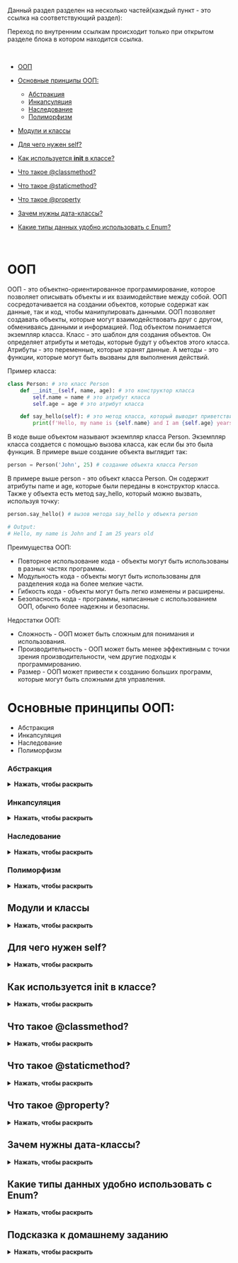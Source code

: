 Данный раздел разделен на несколько частей(каждый пункт - это ссылка на соответствующий раздел):

Переход по внутренним ссылкам происходит только при открытом разделе блока в котором находится ссылка.

<br>

* [ООП](#ООП)
* [Основные принципы ООП:](#Основные-принципы-ООП)
  * [Абстракция](#Абстракция)
  * [Инкапсуляция](#Инкапсуляция)
  * [Наследование](#Наследование)
  * [Полиморфизм](#Полиморфизм)
* [Модули и классы](#Модули-и-классы)


* [Для чего нужен self?](#Для-чего-нужен-self)
* [Как используется __init__ в классе?](#Как-используется-__init__-в-классе)
* [Что такое @classmethod?](#Что-такое-classmethod)
* [Что такое @staticmethod?](#Что-такое-staticmethod)
* [Что такое @property](#Что-такое-property)
* [Зачем нужны дата-классы?](#Зачем-нужны-дата-классы)
* [Какие типы данных удобно использовать с Enum?](#Какие-типы-данных-удобно-использовать-с-Enum)

<br>

# ООП
ООП - это объектно-ориентированное программирование, которое позволяет описывать объекты и их взаимодействие между собой. 
ООП сосредотачивается на создании объектов, которые содержат как данные, так и код, чтобы манипулировать данными. ООП позволяет создавать объекты, которые могут взаимодействовать друг с другом, обмениваясь данными и информацией.
Под объектом понимается экземпляр класса. Класс - это шаблон для создания объектов. Он определяет атрибуты и методы, которые будут у объектов этого класса. Атрибуты - это переменные, которые хранят данные. А методы - это функции, которые могут быть вызваны для выполнения действий.

Пример класса:

```python
class Person: # это класс Person
    def __init__(self, name, age): # это конструктор класса
        self.name = name # это атрибут класса
        self.age = age # это атрибут класса

    def say_hello(self): # это метод класса, который выводит приветствие и насчитывает возраст. Наследует атрибуты класса(self.name, self.age)
        print(f'Hello, my name is {self.name} and I am {self.age} years old') 
```
В коде выше объектом называют экземпляр класса Person. Экземпляр класса создается с помощью вызова класса, как если бы это была функция. В примере выше создание объекта выглядит так:

```python
person = Person('John', 25) # создание объекта класса Person
```

В примере выше person - это объект класса Person. Он содержит атрибуты name и age, которые были переданы в конструктор класса. Также у объекта есть метод say_hello, который можно вызвать, используя точку:

```python
person.say_hello() # вызов метода say_hello у объекта person

# Output:
# Hello, my name is John and I am 25 years old
```

Преимущества ООП:
* Повторное использование кода - объекты могут быть использованы в разных частях программы.
* Модульность кода - объекты могут быть использованы для разделения кода на более мелкие части.
* Гибкость кода - объекты могут быть легко изменены и расширены.
* Безопасность кода - программы, написанные с использованием ООП, обычно более надежны и безопасны.


Недостатки ООП:
* Сложность - ООП может быть сложным для понимания и использования.
* Производительность - ООП может быть менее эффективным с точки зрения производительности, чем другие подходы к программированию.
* Размер - ООП может привести к созданию больших программ, которые могут быть сложными для управления.


# Основные принципы ООП:
* Абстракция
* Инкапсуляция
* Наследование
* Полиморфизм


### Абстракция
<details><summary><b>Нажать, чтобы раскрыть</b></summary>

Абстракция - это процесс создания модели объекта. Который содержит только те аспекты объекта, которые важны для решения конкретной задачи. Она позволяет скрыть сложность объекта от пользователя. В Python абстракция реализуется с помощью классов. Класс - это шаблон для создания объектов. Он определяет атрибуты и методы, которые будут у объектов этого класса.

Пример абстракции:

```python
class Person: 
    def __init__(self, name, age): 
        self.name = name 
        self.age = age 

    def say_hello(self): 
        print(f'Hello, my name is {self.name} and I am {self.age} years old') 

person = Person('John', 25) # создание объекта класса Person
person.say_hello() # вызов метода say_hello у объекта

# Output:
# Hello, my name is John and I am 25 years old
```

В примере выше класс Person - это абстракция объекта человека. Он содержит атрибуты name и age, которые характеризуют человека. И метод say_hello, который позволяет человеку поздороваться. Таким образом, класс Person абстрагирует объект человека, скрывая его сложность от пользователя.

</details>

### Инкапсуляция
<details><summary><b>Нажать, чтобы раскрыть</b></summary>

Инкапсуляция - это прием программирования, который позволяет разбить сложную систему на более простые части. Она позволяет скрыть сложность системы от пользователя.

Пример инкапсуляции:
    
```python
class Person: 
    def __init__(self, name, age): 
        self._name = name 
        self._age = age 

    def get_name(self): 
        return self._name 

    def set_name(self, name): 
        self._name = name 

    def get_age(self): 
        return self._age 

    def set_age(self, age): 
        self._age = age 

person = Person('John', 25) # создание объекта класса Person
print(person.get_name()) # вызов метода get_name у объекта person
print(person.get_age()) # вызов метода get_age у объекта person

# Output:
# John
# 25
```

В примере выше атрибуты name и age инкапсулированы в классе Person. Они доступны только через методы get_name, set_name, get_age и set_age. Таким образом, инкапсуляция позволяет скрыть сложность атрибутов от пользователя и предоставить удобный интерфейс для работы с ними.
set_name и set_age - это методы для установки значений атрибутов name и age. get_name и get_age - это методы для получения значений атрибутов name и age. Таким образом, инкапсуляция позволяет создавать более безопасный и удобный интерфейс для работы с атрибутами объекта.

</details>

### Наследование
<details><summary><b>Нажать, чтобы раскрыть</b></summary>

Наследование - это процесс создания нового класса на основе существующего класса. Новый класс называется подклассом, а существующий класс называется супер классом. Подкласс наследует атрибуты и методы супер класса и может добавлять к ним новые атрибуты и методы.

Пример наследования:

```python
class Student(Person): 
    def __init__(self, name, age, grade): 
        super().__init__(name, age) 
        self.grade = grade 

    def get_grade(self): 
        return self.grade 

student = Student('John', 25, 'A') # создание объекта класса Student
print(student.get_name()) # вызов метода get_name у объекта student
print(student.get_age()) # вызов метода get_age у объекта student
print(student.get_grade()) # вызов метода get_grade у объекта student

# Output:
# John
# 25
# A
```

В примере выше класс Student наследует атрибуты и методы класса Person. Он добавляет к ним новый атрибут grade и метод get_grade. Таким образом, наследование позволяет создавать новые классы на основе существующих классов и повторно использовать код.

</details>

### Полиморфизм
<details><summary><b>Нажать, чтобы раскрыть</b></summary>

Полиморфизм - это возможность объектов с одинаковым интерфейсом иметь различную реализацию. Это позволяет использовать объекты разных классов в одном и том же контексте.

Пример полиморфизма:

```python
class Dog: 
    def speak(self): 
        return 'Woof!'

class Cat:
    def speak(self): 
        return 'Meow!'

def get_pet_sound(pet):
    return pet.speak()

dog = Dog()
cat = Cat()

print(get_pet_sound(dog)) # вызов функции get_pet_sound с объектом dog
print(get_pet_sound(cat)) # вызов функции get_pet_sound с объектом cat

# Output:
# Woof!
# Meow!
```

В примере выше классы Dog и Cat имеют метод speak с одинаковым интерфейсом. Однако у них различная реализация этого метода. Таким образом, полиморфизм позволяет использовать объекты разных классов в одном и том же контексте.
Аргумент pet функции get_pet_sound может быть объектом любого класса, который имеет метод speak. Таким образом, полиморфизм позволяет создавать более гибкий и универсальный код.

</details>

## Модули и классы
<details><summary><b>Нажать, чтобы раскрыть</b></summary>

Модули и классы являются основными строительными блоками в Python. Модули - это файлы, содержащие определения функций, классов и переменных, которые можно использовать в разных частях программы. Классы - это шаблоны для создания объектов. Они определяют атрибуты и методы, которые будут у объектов этого класса.


Пример модуля:

```python
# file: automation.py

import time

def wait(seconds):
    time.sleep(seconds)

class Browser:
    def __init__(self, url):
        self.url = url

    def open(self):
        print(f'Opening {self.url} in the browser')

    def close(self):
        print('Closing the browser')
```

В примере выше, файл automation.py содержит определение функции wait и класса Browser. Эти определения могут быть использованы в других файлах с помощью импорта:

```python
# file: main.py

import automation

automation.wait(5) # вызов функции wait из модуля automation

browser = automation.Browser('https://www.github.com') # создание объекта класса Browser из модуля automation
browser.open() # вызов метода open у объекта browser
automation.wait(5) # ожидание 5 секунд
browser.close() # вызов метода close у объекта browser

# Output:
# Opening https://www.github.com in the browser
# Closing the browser
```

В примере выше, файл main.py импортирует модуль automation и использует его определения. Таким образом, модули позволяют организовать код в более мелкие части и повторно использовать его в разных частях программы.

</details>

## Для чего нужен self?
<details><summary><b>Нажать, чтобы раскрыть</b></summary>

`self` - это ссылка на текущий объект. Она используется для доступа к атрибутам и методам объекта внутри его методов. В Python self - это обязательный параметр для всех методов объекта, который передается автоматически при вызове метода.

Пример использования self:

```python
class Person: 
    def __init__(self, name, age): 
        self.name = name 
        self.age = age 

    def say_hello(self): 
        print(f'Hello, my name is {self.name} and I am {self.age} years old') 

person = Person('John', 25) # создание объекта класса Person
person.say_hello() # вызов метода say_hello у объекта

# Output:
# Hello, my name is John and I am 25 years old
```

В примере выше self используется для доступа к атрибутам name и age объекта внутри метода say_hello. Таким образом, self позволяет объекту взаимодействовать с самим собой.

</details>

## Как используется __init__ в классе?
<details><summary><b>Нажать, чтобы раскрыть</b></summary>

`__init__()` - это конструктор класса. Он вызывается при создании объекта класса и используется для инициализации его атрибутов.
Инициализация атрибутов происходит с помощью параметров, переданных в конструктор при создании объекта.

Инициализация это процесс задания начальных значений атрибутам объекта. 

Пример использования __init__() в классе:

```python
class Person: 
    def __init__(self, name, age): 
        self.name = name 
        self.age = age 

person = Person('John', 25) # создание объекта класса Person
print(person.name) # доступ к атрибуту name объекта
print(person.age) # доступ к атрибуту age объекта

# Output:
# John
# 25
```

В примере выше конструктор класса Person принимает два параметра: name и age. Он использует их для инициализации атрибутов name и age объекта. Таким образом, __init__() позволяет задать начальные значения атрибутам объекта при его создании.

</details>

## Что такое @classmethod?
<details><summary><b>Нажать, чтобы раскрыть</b></summary>

`@classmethod` - это декоратор, который используется для определения метода класса. Метод класса принимает первым параметром ссылку на класс, а не на объект. Он может быть вызван как от объекта, так и от класса.

Пример использования @classmethod:

```python
class Person: 
    count = 0 # атрибут класса

    def __init__(self, name, age): 
        self.name = name 
        self.age = age 
        Person.count += 1 # увеличение счетчика при создании объекта

    @classmethod
    def get_count(cls): # метод класса
        return cls.count

person1 = Person
person2 = Person
print(person1.get_count()) # вызов метода get_count от класса
print(person2.get_count()) # вызов метода get_count от класса

# Output:
# 2 # значение атрибута count = 2 потому что создано 2 объекта
# 2
```

В примере выше метод get_count класса Person помечен декоратором @classmethod. Он принимает первым параметром ссылку на класс (cls) и возвращает значение атрибута count. Таким образом, метод класса позволяет получить доступ к атрибутам класса и использовать их внутри метода.

Еще пример использования @classmethod:

```python
class Math:
    @classmethod
    def add(cls, a, b):
        return a + b

print(Math.add(2, 3)) # вызов метода add от класса
math = Math()
print(math.add(2, 3)) # вызов метода add от объекта

# Output:
# 5
# 5
```

В примере выше метод add класса Math помечен декоратором @classmethod. Он принимает первым параметром ссылку на класс (cls) и возвращает сумму двух чисел. Таким образом, метод класса позволяет создавать функции, которые могут быть вызваны как от объекта, так и от класса.

</details>

## Что такое @staticmethod?
<details><summary><b>Нажать, чтобы раскрыть</b></summary>

`@staticmethod` - это декоратор, который используется для определения статического метода. Статический метод не принимает ссылку на объект или класс и может быть вызван как от объекта, так и от класса.

Пример использования @staticmethod:

```python
class Person: 
    @staticmethod
    def say_hello(name): # статический метод
        print(f'Hello, my name is {name}')

Person.say_hello('John') # вызов статического метода от класса

person = Person()
person.say_hello('John') # вызов статического метода от объекта

# Output:
# Hello, my name is John
# Hello, my name is John
```

В примере выше метод say_hello класса Person помечен декоратором @staticmethod. Он не принимает ссылку на объект или класс и просто выводит приветствие с именем. Таким образом, статический метод позволяет создавать функции, которые могут быть вызваны как от объекта, так и от класса.

</details>

## Что такое @property?
<details><summary><b>Нажать, чтобы раскрыть</b></summary>

`@property` - это декоратор, который используется для определения свойства. Свойство позволяет управлять доступом к атрибутам объекта и выполнять дополнительные действия при их чтении и записи.

Пример использования @property:

```python
class Person: 
    def __init__(self, name): 
        self._name = name 

    @property
    def name(self): # свойство для чтения атрибута name
        return self._name

    @name.setter
    def name(self, value): # свойство для записи атрибута name
        self._name = value

person = Person('John') # создание объекта класса Person
print(person.name) # чтение атрибута name
person.name = 'Mike' # запись атрибута name
print(person.name) # чтение атрибута name

# Output:
# John
# Mike
```

В примере выше свойство name класса `Person` позволяет управлять доступом к атрибуту `_name`. Оно определено с помощью декораторов `@property` и `@name.setter`. Таким образом, свойство позволяет выполнять дополнительные действия при чтении и записи атрибута.
`.setter` - это декоратор, который определяет метод для записи атрибута. Он принимает первым параметром ссылку на свойство (`name`) и вторым параметром значение, которое нужно записать в атрибут. Таким образом, свойство позволяет управлять доступом к атрибутам объекта и выполнять дополнительные действия при их чтении и записи.

</details>

## Зачем нужны дата-классы?
<details><summary><b>Нажать, чтобы раскрыть</b></summary>

Дата-классы - это классы, которые используются для представления данных. Они позволяют определить атрибуты и методы, которые будут у объектов этого класса. Дата-классы позволяют создавать объекты, которые содержат как данные, так и код, чтобы манипулировать данными.

Пример использования дата-классов:

```python
from dataclasses import dataclass

@dataclass
class Person: 
    name: str
    age: int

person = Person('John', 25) # создание объекта класса Person
print(person.name) # доступ к атрибуту name объекта
print(person.age) # доступ к атрибуту age объекта

# Output:
# John
# 25
```

В примере выше дата-класс `Person` определен с помощью декоратора `@dataclass`. Он содержит два атрибута: `name` и `age`. Таким образом, дата-класс позволяет определить атрибуты и методы, которые будут у объектов этого класса.

</details>

## Какие типы данных удобно использовать с Enum?
<details><summary><b>Нажать, чтобы раскрыть</b></summary>

Enum - это перечисление, которое позволяет определить набор именованных констант. Он позволяет создавать набор значений, которые могут быть использованы в разных частях программы.

Пример использования Enum:

```python
from enum import Enum

class Color(Enum): 
    RED = 1
    GREEN = 2
    BLUE = 3

print(Color.RED) # доступ к значению RED
print(Color.GREEN) # доступ к значению GREEN
print(Color.BLUE) # доступ к значению BLUE

# Output:
# Color.RED
# Color.GREEN
# Color.BLUE
```

В примере выше Enum `Color` определяет три именованных константы: `RED`, `GREEN` и `BLUE`. Таким образом, `Enum` позволяет определить набор именованных констант, где каждая константа имеет свое уникальное имя и значение.


</details>

##  Подсказка к домашнему заданию
<details><summary><b>Нажать, чтобы раскрыть</b></summary>

Ты увидишь полное решение задачи, если нажмешь на кнопку ниже.
Ты уверен, что хочешь это сделать?
<details><summary><b>Да, я осознаю все риски, и спишу</b></summary>

А может подумаешь еще раз?
<details><summary><b>Уже думал, хочу списать</b></summary>

А может загуглишь самостоятельно?
<details><summary><b>Не помогло, дай списать</b></summary>

Спишешь, но не скажешь никому?
<details><summary><b>Так и думал/ла сделать</b></summary>

А вдруг ты сможешь сам?
<details><summary><b>Может, но не сейчас</b></summary>

Ладно, смотри решение, но не забудь разобраться в нем.
<details><summary><b>Обязуюсь разобраться после того как спишу</b></summary>

<details><summary><b>Class Product</b></summary>

```python
class Product:
    def check_quantity(self, quantity) -> bool:
        """
        TODO Верните True если количество продукта больше или равно запрашиваемому
            и False в обратном случае
        """
        return self.quantity >= quantity # проверка наличия продукта, возвращает True если продукта достаточно и False если не достаточно

    def buy(self, quantity):
        """
        TODO реализуйте метод покупки
            Проверьте количество продукта используя метод check_quantity
            Если продуктов не хватает, то выбросите исключение ValueError
        """
        if self.check_quantity(quantity): # проверка наличия продукта
            self.quantity -= quantity # уменьшение количества продукта
        else:
            raise ValueError("Not enough products") # выброс исключения если продукта не хватает
```
</details>

<details><summary><b>Class Cart</b></summary>

```python
class Cart:
    # Словарь продуктов и их количество в корзине
    products: dict[Product, int]

    def __init__(self):
        # По-умолчанию корзина пустая
        self.products = {}

    def add_product(self, product: Product, buy_count=1):
        """
        Метод добавления продукта в корзину.
        Если продукт уже есть в корзине, то увеличиваем количество
        """
        if product in self.products: # проверка наличия продукта в корзине
            self.products[product] += buy_count # увеличение количества продукта в корзине, если он уже есть
        else:
            self.products[product] = buy_count # добавление продукта в корзину

    def remove_product(self, product: Product, remove_count=None):
        """
        Метод удаления продукта из корзины.
        Если remove_count не передан, то удаляется вся позиция
        Если remove_count больше, чем количество продуктов в позиции, то удаляется вся позиция
        """
        if product in self.products: # проверка наличия продукта в корзине
            if remove_count is None or self.products[product] <= remove_count: # проверка наличия remove_count
                del self.products[product] # удаление продукта из корзины
            else:
                self.products[product] -= remove_count # уменьшаем количество продукта в корзине

    def clear(self):
        self.products.clear() # очистка корзины

    def get_total_price(self) -> float:
        total = 0 # общая стоимость
        for product, count in self.products.items(): # перебор продуктов в корзине
            total += product.price * count # подсчет общей стоимости
        return total # возвращение общей стоимости

    def buy(self):
        """
        Метод покупки.
        Учтите, что товаров может не хватать на складе.
        В этом случае нужно выбросить исключение ValueError
        """
        for product, thing in self.products.items(): # перебор продуктов в корзине
            if product.quantity < thing: # проверка наличия продукта на складе
                raise ValueError('Not enough products') # выброс исключения если продукта не хватает
            else:
                product.buy(thing) # покупка продукта
```

</details>
</details>
</details>
</details>
</details>
</details>
</details>
</details>

